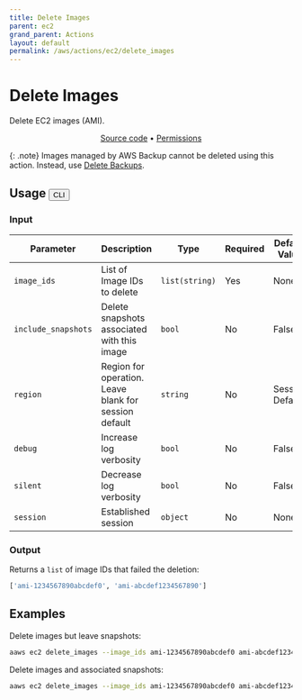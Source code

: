 ```yaml
---
title: Delete Images
parent: ec2
grand_parent: Actions
layout: default
permalink: /aws/actions/ec2/delete_images
---
```


# Delete Images

Delete EC2 images (AMI).<br/>

<p align="center">
   <a href="https://github.com/avtomat-hub/avtomat-aws/tree/main/avtomat_aws/ec2/delete_images.py">Source code</a> •
   <a href="/aws/permissions/ec2/delete_images">Permissions</a>
</p>

{: .note}
Images managed by AWS Backup cannot be deleted using this action. Instead,
use [Delete Backups](/aws/actions/backup/delete_backups).

## Usage <button id="toggleButton" class="btn fs-3" onclick="toggleTables()">CLI</button>

### Input

| Parameter           | Description                                           | Type           | Required | Default Value   |
|---------------------|-------------------------------------------------------|----------------|----------|-----------------|
| `image_ids`         | List of Image IDs to delete                           | `list(string)` | Yes      | None            |
| `include_snapshots` | Delete snapshots associated with this image           | `bool`         | No       | False           |
| `region`            | Region for operation. Leave blank for session default | `string`       | No       | Session Default |
| `debug`             | Increase log verbosity                                | `bool`         | No       | False           |
| `silent`            | Decrease log verbosity                                | `bool`         | No       | False           |
| `session`           | Established session                                   | `object`       | No       | None            |                           

### Output

Returns a `list` of image IDs that failed the deletion:

```python
['ami-1234567890abcdef0', 'ami-abcdef1234567890']
```

<div markdown="1" id="cli" style="display: block;">

## Examples

Delete images but leave snapshots:

```bash
aaws ec2 delete_images --image_ids ami-1234567890abcdef0 ami-abcdef1234567890
```

Delete images and associated snapshots:

```bash
aaws ec2 delete_images --image_ids ami-1234567890abcdef0 ami-abcdef1234567890 --include_snapshots
```

</div>

<div markdown="1" id="prog" style="display: none;">

## Examples

Delete images but leave snapshots:

```python
from avtomat_aws import ec2

response = ec2.delete_images(image_ids=["ami-1234567890abcdef0", "ami-abcdef1234567890"])
```

Delete images and associated snapshots:

```python
from avtomat_aws import ec2

response = ec2.delete_images(image_ids=["ami-1234567890abcdef0", "ami-abcdef1234567890"],
                             include_snapshots=True)
```

</div>

<script>
  function toggleTables() {
    var cli = document.getElementById("cli");
    var prog = document.getElementById("prog");
    var toggleButton = document.getElementById("toggleButton");
    if (cli.style.display === "none") {
      cli.style.display = "block";
      prog.style.display = "none";
      toggleButton.innerHTML = "CLI";
    } else {
      cli.style.display = "none";
      prog.style.display = "block";
      toggleButton.innerHTML = "Programmatic";
    } 
  }
</script>
